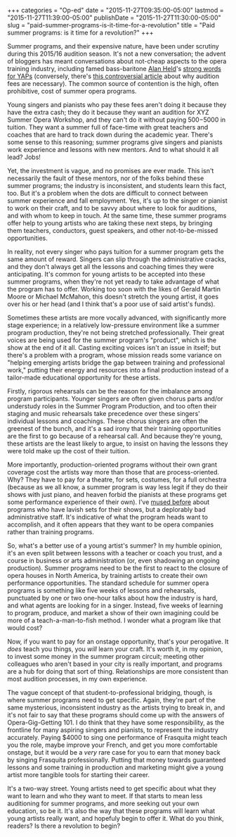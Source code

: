 +++
categories = "Op-ed"
date = "2015-11-27T09:35:00-05:00"
lastmod = "2015-11-27T11:39:00-05:00"
publishDate = "2015-11-27T11:30:00-05:00"
slug = "paid-summer-programs-is-it-time-for-a-revolution"
title = "Paid summer programs: is it time for a revolution?"
+++

Summer programs, and their expensive nature, have been under scrutiny during this 2015/16 audition season. It's not a new conversation; the advent of bloggers has meant conversations about not-cheap aspects to the opera training industry, including famed bass-baritone [Alan Held](/scene/people/alan-held/)'s [strong words for YAPs](http://slippedisc.com/2014/11/opera-stalwart-young-artist-programs-are-ripping-off-young-artists/) (conversely, there's [this controversial article](http://thousandfoldecho.com/2014/10/17/why-opera-companies-charge-audition-fees-and-why-you-should-pay-them/) about why audition fees are necessary). The common source of contention is the high, often prohibitive, cost of summer opera programs. 

Young singers and pianists who pay these fees aren't doing it because they have the extra cash; they do it because they want an audition for XYZ Summer Opera Workshop, and they can't do it without paying $500-$5000 in tuition. They want a summer full of face-time with great teachers and coaches that are hard to track down during the academic year. There's some sense to this reasoning; summer programs give singers and pianists work experience and lessons with new mentors. And to what should it all lead? Jobs!

Yet, the investment is vague, and no promises are ever made. This isn't necessarily the fault of these mentors, nor of the folks behind these summer programs; the industry is inconsistent, and students learn this fact, too. But it's a problem when the dots are difficult to connect between summer experience and fall employment. Yes, it's up to the singer or pianist to work on their craft, and to be savvy about where to look for auditions, and with whom to keep in touch. At the same time, these summer programs offer help to young artists who are taking these next steps, by bringing them teachers, conductors, guest speakers, and other not-to-be-missed opportunities. 

In reality, not every singer who pays tuition for a summer program gets the same amount of reward. Singers can slip through the administrative cracks, and they don't always get all the lessons and coaching times they were anticipating. It's common for young artists to be accepted into these summer programs, when they're not yet ready to take advantage of what the program has to offer. Working too soon with the likes of Gerald Martin Moore or Michael McMahon, this doesn't stretch the young artist, it goes over his or her head (and I think that's a poor use of said artist's funds). 

Sometimes these artists are more vocally advanced, with significantly more stage experience; in a relatively low-pressure environment like a summer program production, they're not being stretched professionally. Their great voices are being used for the summer program's "product", which is the show at the end of it all. Casting exciting voices isn't an issue in itself; but there's a problem with a program, whose mission reads some variance on "helping emerging artists bridge the gap between training and professional work," putting their energy and resources into a final production instead of a tailor-made educational opportunity for these artists. 

Firstly, rigorous rehearsals can be the reason for the imbalance among program participants. Younger singers are often given chorus parts and/or understudy roles in the Summer Program Production, and too often their staging and music rehearsals take precedence over these singers' individual lessons and coachings. These chorus singers are often the greenest of the bunch, and it's a sad irony that their training opportunities are the first to go because of a rehearsal call. And because they're young, these artists are the least likely to argue, to insist on having the lessons they were told make up the cost of their tuition.

More importantly, production-oriented programs without their own grant coverage cost the artists way more than those that are process-oriented. Why? They have to pay for a theatre, for sets, costumes, for a full orchestra (because as we all know, a summer program is way less legit if they do their shows with just piano, and heaven forbid the pianists at these programs get some performance experience of their own). I've [mused before](/artists-administration-reputations/) about programs who have lavish sets for their shows, but a deplorably bad administrative staff. It's indicative of what the program heads want to accomplish, and it often appears that they want to be opera companies rather than training programs.

So, what's a better use of a young artist's summer? In my humble opinion, it's an even split between lessons with a teacher or coach you trust, and a course in business or arts administration (or, even shadowing an ongoing production). Summer programs need to be the first to react to the closure of opera houses in North America, by training artists to create their own performance opportunities. The standard schedule for summer opera programs is something like five weeks of lessons and rehearsals, punctuated by one or two one-hour talks about how the industry is hard, and what agents are looking for in a singer. Instead, five weeks of learning to program, produce, and market a show of their own imagining could be more of a teach-a-man-to-fish method. I wonder what a program like that would cost?

Now, if you want to pay for an onstage opportunity, that's your perogative. It *does* teach you things, you *will* learn your craft. It's worth it, in my opinion, to invest some money in the summer program circuit; meeting other colleagues who aren't based in your city is really important, and programs are a hub for doing that sort of thing. Relationships are more consistent than most audition processes, in my own experience.

The vague concept of that student-to-professional bridging, though, is where summer programs need to get specific. Again, they're part of the same mysterious, inconsistent industry as the artists trying to break in, and it's not fair to say that these programs should come up with the answers of Opera-Gig-Getting 101. I do think that they have some responsibility, as the frontline for many aspiring singers and pianists, to represent the industry accurately. Paying $4000 to sing one performance of Frasquita might teach you the role, maybe improve your French, and get you more comfortable onstage, but it would be a *very* rare case for you to earn that money back by singing Frasquita professionally. Putting that money towards guaranteed lessons and some training in production and marketing might give a young artist more tangible tools for starting their career.

It's a two-way street. Young artists need to get specific about what they want to learn and who they want to meet. If that starts to mean less auditioning for summer programs, and more seeking out your own education, so be it. It's also the way that these programs will learn what young artists really want, and hopefuly begin to offer it. What do you think, readers? Is there a revolution to begin?
